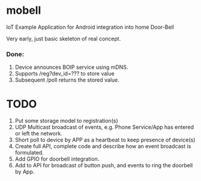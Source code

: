 # mobell
IoT Example Application for Android integration into home Door-Bell

Very early, just basic skeleton of real concept. 

### Done:

1. Device announces BOIP service using mDNS.
2. Supports /reg?dev_id=??? to store value
3. Subsequent /poll returns the stored value.


# TODO
1. Put some storage model to registration(s)
2. UDP Multicast broadcast of events, e.g. Phone Service/App has entered or left the network.
3. Short poll to device by APP as a heartbeat to keep presence of device(s)
3. Create full API, complete code and describe how an event broadcast is formulated.
4. Add GPIO for doorbell integration.
5. Add to API for broadcast of button push, and events to ring the doorbell by App.